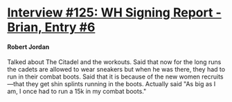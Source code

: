 # [Interview #125: WH Signing Report - Brian, Entry #6](https://www.theoryland.com/intvmain.php?i=125#6)

#### Robert Jordan

Talked about The Citadel and the workouts. Said that now for the long runs the cadets are allowed to wear sneakers but when he was there, they had to run in their combat boots. Said that it is because of the new women recruits—that they get shin splints running in the boots. Actually said "As big as I am, I once had to run a 15k in my combat boots."

